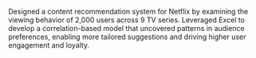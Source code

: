 Designed a content recommendation system for Netflix by examining the viewing behavior of 2,000 users across 9 TV series. Leveraged Excel to develop a correlation-based model that uncovered patterns in audience preferences, enabling more tailored suggestions and driving higher user engagement and loyalty.
